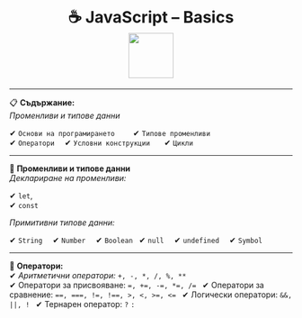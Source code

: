 <h1 align="center">
  ☕ JavaScript – Basics 
  <br>
  <img src="https://media3.giphy.com/media/v1.Y2lkPTc5MGI3NjExcHAyMzRpZmo4bzBnenowZzl6a3JzcnNqZnlwMmt2amg1dG96c3Y4eSZlcD12MV9pbnRlcm5hbF9naWZfYnlfaWQmY3Q9Zw/SvFocn0wNMx0iv2rYz/giphy.gif" width="80"> 
</h1>

----

📋 **Съдържание:**  
  *Променливи и типове данни*  
  
  ✔ `Основи на програмирането    `
  ✔ `Типове променливи  `   
  ✔ `Оператори  `
  ✔ `Условни конструкции   `
  ✔ `Цикли   `

  ---

  🎯 **Променливи и типове данни**   
        *Деклариране на променливи:*  
        
  ✔ `let`,   
  ✔ `const`  

  *Примитивни типове данни:*  

  ✔ `String  `
  ✔ `Number  `
  ✔ `Boolean `
  ✔ `null  `
  ✔ `undefined  `
  ✔ `Symbol  `

  ---

  🔢 **Оператори:**   
  ✔ *Аритметични оператори:*  `+, -, *, /, %, ** `    
  ✔ Оператори за присвояване: `=, +=, -=, *=, /= `
  ✔ Оператори за сравнение: `==, ===, !=, !==, >, <, >=, <= `
  ✔ Логически оператори: `&&, ||, ! `
  ✔ Тернарен оператор: `?` `: `


